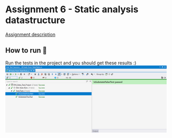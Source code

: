 # Assignment 6 - Static analysis datastructure

[Assignment description](https://datsoftlyngby.github.io/soft2020fall/resources/65c1c264-06-assignment.pdf)

## How to run 🐒

Run the tests in the project and you should get these results :)  
![](img/2020-10-29-16-20-31.png)
